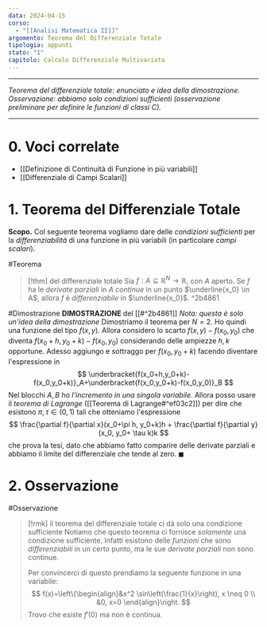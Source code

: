 ```yaml
---
data: 2024-04-15
corso:
  - "[[Analisi Matematica II]]"
argomento: Teorema del Differenziale Totale
tipologia: appunti
stato: "1"
capitolo: Calcolo Differenziale Multivariata
---
```

- - -
*Teorema del differenziale totale: enunciato e idea della dimostrazione. Osservazione: abbiamo solo condizioni sufficienti (osservazione preliminare per definire le funzioni di classi C).*
- - -
# 0. Voci correlate
- [[Definizione di Continuità di Funzione in più variabili]]
- [[Differenziale di Campi Scalari]]
# 1. Teorema del Differenziale Totale
**Scopo.** Col seguente teorema vogliamo dare delle *condizioni sufficienti* per la *differenziabilità* di una funzione in più variabili (in particolare *campi scalari*).

#Teorema 
> [!thm] del differenziale totale
> Sia $f:A \subseteq \mathbb{R}^N \longrightarrow \mathbb{R}$, con $A$ aperto.
> Se $f$ ha le *derivate parziali* in $A$ *continue* in un punto $\underline{x_0} \in A$, allora $f$ è *differenziabile* in $\underline{x_0}$.
^2b4861

#Dimostrazione 
**DIMOSTRAZIONE** del [[#^2b4861]]
*Nota: questa è solo un'idea della dimostrazione*
Dimostriamo il teorema per $N=2$. Ho quindi una funzione del tipo $f(x,y)$.
Allora considero lo scarto $f(x,y)-f(x_0, y_0)$ che diventa $f(x_0+h, y_0+k)-f(x_0,y_0)$ considerando delle ampiezze $h,k$ opportune. Adesso aggiungo e sottraggo per $f(x_0, y_0+k)$ facendo diventare l'espressione in
$$
\underbracket{f(x_0+h,y_0+k)-f(x_0,y_0+k)}_A+\underbracket{f(x_0,y_0+k)-f(x_0,y_0)}_B
$$
Nel blocchi $A, B$ ho *l'incremento in una singola variabile*. Allora posso usare il *teorema di Lagrange* ([[Teorema di Lagrange#^ef03c2]]) per dire che esistono $\pi, \tau \in (0,1)$ tali che otteniamo l'espressione
$$
\frac{\partial f}{\partial x}(x_0+\pi h, y_0+k)h + \frac{\partial f}{\partial y}(x_0, y_0+ \tau k)k
$$
che prova la tesi, dato che abbiamo fatto comparire delle derivate parziali e abbiamo il limite del differenziale che tende al zero. $\blacksquare$

# 2. Osservazione
#Osservazione 
> [!rmk] il teorema del differenziale totale ci dà solo una condizione sufficiente
> Notiamo che questo teorema ci fornisce *solamente* una condizione sufficiente. Infatti esistono delle *funzioni* che sono *differenziabili* in un certo punto, ma le sue *derivate parziali* non sono continue.
> 
> Per convincerci di questo prendiamo la seguente funzione in una variabile:
> $$
> f(x)=\left\{\begin{align}&x^2 \sin\left(\frac{1}{x}\right), x \neq 0 \\ &0, x=0 \end{align}\right.
> $$
> Trovo che esiste $f'(0)$ ma non è continua.

